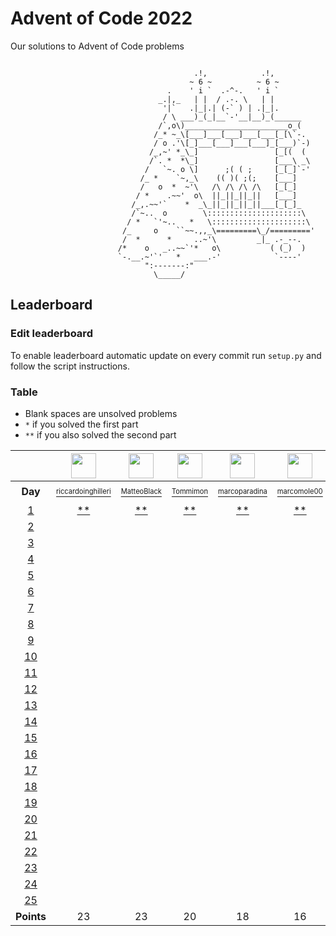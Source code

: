 # Advent of Code 2022
Our solutions to Advent of Code problems 

```

                                         .!,            .!,
                                        ~ 6 ~          ~ 6 ~
                                   .    ' i `  .-^-.   ' i `
                                 _.|,_   | |  / .-. \   | |
                                  '|`   .|_|.| (-` ) | .|_|.
                                  / \ ___)_(_|__`-'__|__)_(______
                                 /`,o\)_______________________o_(
                                /_* ~_\[___]___[___]___[___[_[\`-.
                                / o .'\[_]___[___]___[___]_[___)`-)
                               /_,~' *_\_]                 [_[(  (
                               /`. *  *\_]                 [___\ _\
                              /   `~. o \]      ;( ( ;     [_[_]`-'
                             /_ *    `~,_\    (( )( ;(;    [___]
                             /   o  *  ~'\   /\ /\ /\ /\   [_[_]
                            / *    .~~'  o\  ||_||_||_||   [___]
                           /_,.~~'`    *  _\_||_||_||_||___[_[_]_
                           /`~..  o        \:::::::::::::::::::::\
                          / *   `'~..   *   \:::::::::::::::::::::\
                         /_     o    ``~~.,,_\=========\_/========='
                         /  *      *     ..~'\         _|_ .-_--.
                        /*    o   _..~~`'*   o\           ( (_)  )
                        `-.__.~'`'   *   ___.-'            `----'
                              ":-------:"
                                \_____/
```

## Leaderboard

### Edit leaderboard
To enable leaderboard automatic update on every commit run `setup.py` and
follow the script instructions.

### Table
- Blank spaces are unsolved problems
- `*` if you solved the first part
- `**` if you also solved the second part

<!---LEADERBOARD_GRID_BEGIN:1669884163
Tommimon,https://avatars.githubusercontent.com/u/37435103?v=4
Gonduls,https://avatars.githubusercontent.com/u/74541475?v=4
Marco Molè,https://avatars.githubusercontent.com/u/57618578?v=4,marcomole00
marcoparadina,https://avatars.githubusercontent.com/u/18370800?v=4
MatteoBlack,https://avatars.githubusercontent.com/u/62394493?v=4,IronBlack,MatteoBlack
matteomiceli,https://avatars.githubusercontent.com/u/58422802?v=4
Davide Palmiotti,https://avatars.githubusercontent.com/u/36343432?v=4
Puricelli,https://avatars.githubusercontent.com/u/80168364?v=4
riccardo-negri,https://avatars.githubusercontent.com/u/67798955?v=4
riccardoinghilleri,https://avatars.githubusercontent.com/u/100593859?v=4
Alessandro Nazzari,https://avatars.githubusercontent.com/u/24700291?v=4,zoythum
LEADERBOARD_GRID_END--->
| | <a href="https://github.com/riccardoinghilleri"><img src="https://avatars.githubusercontent.com/u/100593859?v=4" width="40" height="40"/></a> | <a href="https://github.com/IronBlack"><img src="https://avatars.githubusercontent.com/u/62394493?v=4" width="40" height="40"/></a> | <a href="https://github.com/Tommimon"><img src="https://avatars.githubusercontent.com/u/37435103?v=4" width="40" height="40"/></a> | <a href="https://github.com/marcoparadina"><img src="https://avatars.githubusercontent.com/u/18370800?v=4" width="40" height="40"/></a> | <a href="https://github.com/marcomole00"><img src="https://avatars.githubusercontent.com/u/57618578?v=4" width="40" height="40"/></a> | <a href="https://github.com/Gonduls"><img src="https://avatars.githubusercontent.com/u/74541475?v=4" width="40" height="40"/></a> | <a href="https://github.com/zoythum"><img src="https://avatars.githubusercontent.com/u/24700291?v=4" width="40" height="40"/></a> | <a href="https://github.com/Puricelli"><img src="https://avatars.githubusercontent.com/u/80168364?v=4" width="40" height="40"/></a> | <a href="https://github.com/riccardo-negri"><img src="https://avatars.githubusercontent.com/u/67798955?v=4" width="40" height="40"/></a> | <a href="https://github.com/DavidePalmiotti"><img src="https://avatars.githubusercontent.com/u/36343432?v=4" width="40" height="40"/></a> |
| :---: | :---: | :---: | :---: | :---: | :---: | :---: | :---: | :---: | :---: | :---: |
| **Day** | <a href="https://github.com/riccardoinghilleri"><sup><sub>riccardoinghilleri</sub></sup></a> | <a href="https://github.com/IronBlack"><sup><sub>MatteoBlack</sub></sup></a> | <a href="https://github.com/Tommimon"><sup><sub>Tommimon</sub></sup></a> | <a href="https://github.com/marcoparadina"><sup><sub>marcoparadina</sub></sup></a> | <a href="https://github.com/marcomole00"><sup><sub>marcomole00</sub></sup></a> | <a href="https://github.com/Gonduls"><sup><sub>Gonduls</sub></sup></a> | <a href="https://github.com/zoythum"><sup><sub>zoythum</sub></sup></a> | <a href="https://github.com/Puricelli"><sup><sub>Puricelli</sub></sup></a> | <a href="https://github.com/riccardo-negri"><sup><sub>riccardo-negri</sub></sup></a> | <a href="https://github.com/DavidePalmiotti"><sup><sub>DavidePalmiotti</sub></sup></a> |
| [1][d1] | [**][d1u0] | [**][d1u1] | [**][d1u2] | [**][d1u3] | [**][d1u4] | [**][d1u5] | [**][d1u6] | [ ][d1u7] | [ ][d1u8] | [ ][d1u9] |
| [2][d2] | [ ][d2u0] | [ ][d2u1] | [ ][d2u2] | [ ][d2u3] | [ ][d2u4] | [ ][d2u5] | [ ][d2u6] | [ ][d2u7] | [ ][d2u8] | [ ][d2u9] |
| [3][d3] | [ ][d3u0] | [ ][d3u1] | [ ][d3u2] | [ ][d3u3] | [ ][d3u4] | [ ][d3u5] | [ ][d3u6] | [ ][d3u7] | [ ][d3u8] | [ ][d3u9] |
| [4][d4] | [ ][d4u0] | [ ][d4u1] | [ ][d4u2] | [ ][d4u3] | [ ][d4u4] | [ ][d4u5] | [ ][d4u6] | [ ][d4u7] | [ ][d4u8] | [ ][d4u9] |
| [5][d5] | [ ][d5u0] | [ ][d5u1] | [ ][d5u2] | [ ][d5u3] | [ ][d5u4] | [ ][d5u5] | [ ][d5u6] | [ ][d5u7] | [ ][d5u8] | [ ][d5u9] |
| [6][d6] | [ ][d6u0] | [ ][d6u1] | [ ][d6u2] | [ ][d6u3] | [ ][d6u4] | [ ][d6u5] | [ ][d6u6] | [ ][d6u7] | [ ][d6u8] | [ ][d6u9] |
| [7][d7] | [ ][d7u0] | [ ][d7u1] | [ ][d7u2] | [ ][d7u3] | [ ][d7u4] | [ ][d7u5] | [ ][d7u6] | [ ][d7u7] | [ ][d7u8] | [ ][d7u9] |
| [8][d8] | [ ][d8u0] | [ ][d8u1] | [ ][d8u2] | [ ][d8u3] | [ ][d8u4] | [ ][d8u5] | [ ][d8u6] | [ ][d8u7] | [ ][d8u8] | [ ][d8u9] |
| [9][d9] | [ ][d9u0] | [ ][d9u1] | [ ][d9u2] | [ ][d9u3] | [ ][d9u4] | [ ][d9u5] | [ ][d9u6] | [ ][d9u7] | [ ][d9u8] | [ ][d9u9] |
| [10][d10] | [ ][d10u0] | [ ][d10u1] | [ ][d10u2] | [ ][d10u3] | [ ][d10u4] | [ ][d10u5] | [ ][d10u6] | [ ][d10u7] | [ ][d10u8] | [ ][d10u9] |
| [11][d11] | [ ][d11u0] | [ ][d11u1] | [ ][d11u2] | [ ][d11u3] | [ ][d11u4] | [ ][d11u5] | [ ][d11u6] | [ ][d11u7] | [ ][d11u8] | [ ][d11u9] |
| [12][d12] | [ ][d12u0] | [ ][d12u1] | [ ][d12u2] | [ ][d12u3] | [ ][d12u4] | [ ][d12u5] | [ ][d12u6] | [ ][d12u7] | [ ][d12u8] | [ ][d12u9] |
| [13][d13] | [ ][d13u0] | [ ][d13u1] | [ ][d13u2] | [ ][d13u3] | [ ][d13u4] | [ ][d13u5] | [ ][d13u6] | [ ][d13u7] | [ ][d13u8] | [ ][d13u9] |
| [14][d14] | [ ][d14u0] | [ ][d14u1] | [ ][d14u2] | [ ][d14u3] | [ ][d14u4] | [ ][d14u5] | [ ][d14u6] | [ ][d14u7] | [ ][d14u8] | [ ][d14u9] |
| [15][d15] | [ ][d15u0] | [ ][d15u1] | [ ][d15u2] | [ ][d15u3] | [ ][d15u4] | [ ][d15u5] | [ ][d15u6] | [ ][d15u7] | [ ][d15u8] | [ ][d15u9] |
| [16][d16] | [ ][d16u0] | [ ][d16u1] | [ ][d16u2] | [ ][d16u3] | [ ][d16u4] | [ ][d16u5] | [ ][d16u6] | [ ][d16u7] | [ ][d16u8] | [ ][d16u9] |
| [17][d17] | [ ][d17u0] | [ ][d17u1] | [ ][d17u2] | [ ][d17u3] | [ ][d17u4] | [ ][d17u5] | [ ][d17u6] | [ ][d17u7] | [ ][d17u8] | [ ][d17u9] |
| [18][d18] | [ ][d18u0] | [ ][d18u1] | [ ][d18u2] | [ ][d18u3] | [ ][d18u4] | [ ][d18u5] | [ ][d18u6] | [ ][d18u7] | [ ][d18u8] | [ ][d18u9] |
| [19][d19] | [ ][d19u0] | [ ][d19u1] | [ ][d19u2] | [ ][d19u3] | [ ][d19u4] | [ ][d19u5] | [ ][d19u6] | [ ][d19u7] | [ ][d19u8] | [ ][d19u9] |
| [20][d20] | [ ][d20u0] | [ ][d20u1] | [ ][d20u2] | [ ][d20u3] | [ ][d20u4] | [ ][d20u5] | [ ][d20u6] | [ ][d20u7] | [ ][d20u8] | [ ][d20u9] |
| [21][d21] | [ ][d21u0] | [ ][d21u1] | [ ][d21u2] | [ ][d21u3] | [ ][d21u4] | [ ][d21u5] | [ ][d21u6] | [ ][d21u7] | [ ][d21u8] | [ ][d21u9] |
| [22][d22] | [ ][d22u0] | [ ][d22u1] | [ ][d22u2] | [ ][d22u3] | [ ][d22u4] | [ ][d22u5] | [ ][d22u6] | [ ][d22u7] | [ ][d22u8] | [ ][d22u9] |
| [23][d23] | [ ][d23u0] | [ ][d23u1] | [ ][d23u2] | [ ][d23u3] | [ ][d23u4] | [ ][d23u5] | [ ][d23u6] | [ ][d23u7] | [ ][d23u8] | [ ][d23u9] |
| [24][d24] | [ ][d24u0] | [ ][d24u1] | [ ][d24u2] | [ ][d24u3] | [ ][d24u4] | [ ][d24u5] | [ ][d24u6] | [ ][d24u7] | [ ][d24u8] | [ ][d24u9] |
| [25][d25] | [ ][d25u0] | [ ][d25u1] | [ ][d25u2] | [ ][d25u3] | [ ][d25u4] | [ ][d25u5] | [ ][d25u6] | [ ][d25u7] | [ ][d25u8] | [ ][d25u9] |
| **Points** | 23 | 23 | 20 | 18 | 16 | 14 | 12 | 0 | 0 | 0 |


[d1]: https://adventofcode.com/2022/day/1
[d2]: https://adventofcode.com/2022/day/2
[d3]: https://adventofcode.com/2022/day/3
[d4]: https://adventofcode.com/2022/day/4
[d5]: https://adventofcode.com/2022/day/5
[d6]: https://adventofcode.com/2022/day/6
[d7]: https://adventofcode.com/2022/day/7
[d8]: https://adventofcode.com/2022/day/8
[d9]: https://adventofcode.com/2022/day/9
[d10]: https://adventofcode.com/2022/day/10
[d11]: https://adventofcode.com/2022/day/11
[d12]: https://adventofcode.com/2022/day/12
[d13]: https://adventofcode.com/2022/day/13
[d14]: https://adventofcode.com/2022/day/14
[d15]: https://adventofcode.com/2022/day/15
[d16]: https://adventofcode.com/2022/day/16
[d17]: https://adventofcode.com/2022/day/17
[d18]: https://adventofcode.com/2022/day/18
[d19]: https://adventofcode.com/2022/day/19
[d20]: https://adventofcode.com/2022/day/20
[d21]: https://adventofcode.com/2022/day/21
[d22]: https://adventofcode.com/2022/day/22
[d23]: https://adventofcode.com/2022/day/23
[d24]: https://adventofcode.com/2022/day/24
[d25]: https://adventofcode.com/2022/day/25


[d1u0]: https://github.com/Tommimon/advent-of-code-2022/tree/master/riccardoinghilleri/1
[d1u1]: https://github.com/Tommimon/advent-of-code-2022/tree/master/MatteoBlack/1
[d1u2]: https://github.com/Tommimon/advent-of-code-2022/tree/master/Tommimon/1
[d1u3]: https://github.com/Tommimon/advent-of-code-2022/tree/master/marcoparadina/1
[d1u4]: https://github.com/Tommimon/advent-of-code-2022/tree/master/marcomole00/1
[d1u5]: https://github.com/Tommimon/advent-of-code-2022/tree/master/Gonduls/1
[d1u6]: https://github.com/Tommimon/advent-of-code-2022/tree/master/zoythum/1
[d1u7]: https://github.com/Tommimon/advent-of-code-2022/tree/master/Puricelli/1
[d1u8]: https://github.com/Tommimon/advent-of-code-2022/tree/master/riccardo-negri/1
[d1u9]: https://github.com/Tommimon/advent-of-code-2022/tree/master/DavidePalmiotti/1
[d2u0]: https://github.com/Tommimon/advent-of-code-2022/tree/master/riccardoinghilleri/2
[d2u1]: https://github.com/Tommimon/advent-of-code-2022/tree/master/MatteoBlack/2
[d2u2]: https://github.com/Tommimon/advent-of-code-2022/tree/master/Tommimon/2
[d2u3]: https://github.com/Tommimon/advent-of-code-2022/tree/master/marcoparadina/2
[d2u4]: https://github.com/Tommimon/advent-of-code-2022/tree/master/marcomole00/2
[d2u5]: https://github.com/Tommimon/advent-of-code-2022/tree/master/Gonduls/2
[d2u6]: https://github.com/Tommimon/advent-of-code-2022/tree/master/zoythum/2
[d2u7]: https://github.com/Tommimon/advent-of-code-2022/tree/master/Puricelli/2
[d2u8]: https://github.com/Tommimon/advent-of-code-2022/tree/master/riccardo-negri/2
[d2u9]: https://github.com/Tommimon/advent-of-code-2022/tree/master/DavidePalmiotti/2
[d3u0]: https://github.com/Tommimon/advent-of-code-2022/tree/master/riccardoinghilleri/3
[d3u1]: https://github.com/Tommimon/advent-of-code-2022/tree/master/MatteoBlack/3
[d3u2]: https://github.com/Tommimon/advent-of-code-2022/tree/master/Tommimon/3
[d3u3]: https://github.com/Tommimon/advent-of-code-2022/tree/master/marcoparadina/3
[d3u4]: https://github.com/Tommimon/advent-of-code-2022/tree/master/marcomole00/3
[d3u5]: https://github.com/Tommimon/advent-of-code-2022/tree/master/Gonduls/3
[d3u6]: https://github.com/Tommimon/advent-of-code-2022/tree/master/zoythum/3
[d3u7]: https://github.com/Tommimon/advent-of-code-2022/tree/master/Puricelli/3
[d3u8]: https://github.com/Tommimon/advent-of-code-2022/tree/master/riccardo-negri/3
[d3u9]: https://github.com/Tommimon/advent-of-code-2022/tree/master/DavidePalmiotti/3
[d4u0]: https://github.com/Tommimon/advent-of-code-2022/tree/master/riccardoinghilleri/4
[d4u1]: https://github.com/Tommimon/advent-of-code-2022/tree/master/MatteoBlack/4
[d4u2]: https://github.com/Tommimon/advent-of-code-2022/tree/master/Tommimon/4
[d4u3]: https://github.com/Tommimon/advent-of-code-2022/tree/master/marcoparadina/4
[d4u4]: https://github.com/Tommimon/advent-of-code-2022/tree/master/marcomole00/4
[d4u5]: https://github.com/Tommimon/advent-of-code-2022/tree/master/Gonduls/4
[d4u6]: https://github.com/Tommimon/advent-of-code-2022/tree/master/zoythum/4
[d4u7]: https://github.com/Tommimon/advent-of-code-2022/tree/master/Puricelli/4
[d4u8]: https://github.com/Tommimon/advent-of-code-2022/tree/master/riccardo-negri/4
[d4u9]: https://github.com/Tommimon/advent-of-code-2022/tree/master/DavidePalmiotti/4
[d5u0]: https://github.com/Tommimon/advent-of-code-2022/tree/master/riccardoinghilleri/5
[d5u1]: https://github.com/Tommimon/advent-of-code-2022/tree/master/MatteoBlack/5
[d5u2]: https://github.com/Tommimon/advent-of-code-2022/tree/master/Tommimon/5
[d5u3]: https://github.com/Tommimon/advent-of-code-2022/tree/master/marcoparadina/5
[d5u4]: https://github.com/Tommimon/advent-of-code-2022/tree/master/marcomole00/5
[d5u5]: https://github.com/Tommimon/advent-of-code-2022/tree/master/Gonduls/5
[d5u6]: https://github.com/Tommimon/advent-of-code-2022/tree/master/zoythum/5
[d5u7]: https://github.com/Tommimon/advent-of-code-2022/tree/master/Puricelli/5
[d5u8]: https://github.com/Tommimon/advent-of-code-2022/tree/master/riccardo-negri/5
[d5u9]: https://github.com/Tommimon/advent-of-code-2022/tree/master/DavidePalmiotti/5
[d6u0]: https://github.com/Tommimon/advent-of-code-2022/tree/master/riccardoinghilleri/6
[d6u1]: https://github.com/Tommimon/advent-of-code-2022/tree/master/MatteoBlack/6
[d6u2]: https://github.com/Tommimon/advent-of-code-2022/tree/master/Tommimon/6
[d6u3]: https://github.com/Tommimon/advent-of-code-2022/tree/master/marcoparadina/6
[d6u4]: https://github.com/Tommimon/advent-of-code-2022/tree/master/marcomole00/6
[d6u5]: https://github.com/Tommimon/advent-of-code-2022/tree/master/Gonduls/6
[d6u6]: https://github.com/Tommimon/advent-of-code-2022/tree/master/zoythum/6
[d6u7]: https://github.com/Tommimon/advent-of-code-2022/tree/master/Puricelli/6
[d6u8]: https://github.com/Tommimon/advent-of-code-2022/tree/master/riccardo-negri/6
[d6u9]: https://github.com/Tommimon/advent-of-code-2022/tree/master/DavidePalmiotti/6
[d7u0]: https://github.com/Tommimon/advent-of-code-2022/tree/master/riccardoinghilleri/7
[d7u1]: https://github.com/Tommimon/advent-of-code-2022/tree/master/MatteoBlack/7
[d7u2]: https://github.com/Tommimon/advent-of-code-2022/tree/master/Tommimon/7
[d7u3]: https://github.com/Tommimon/advent-of-code-2022/tree/master/marcoparadina/7
[d7u4]: https://github.com/Tommimon/advent-of-code-2022/tree/master/marcomole00/7
[d7u5]: https://github.com/Tommimon/advent-of-code-2022/tree/master/Gonduls/7
[d7u6]: https://github.com/Tommimon/advent-of-code-2022/tree/master/zoythum/7
[d7u7]: https://github.com/Tommimon/advent-of-code-2022/tree/master/Puricelli/7
[d7u8]: https://github.com/Tommimon/advent-of-code-2022/tree/master/riccardo-negri/7
[d7u9]: https://github.com/Tommimon/advent-of-code-2022/tree/master/DavidePalmiotti/7
[d8u0]: https://github.com/Tommimon/advent-of-code-2022/tree/master/riccardoinghilleri/8
[d8u1]: https://github.com/Tommimon/advent-of-code-2022/tree/master/MatteoBlack/8
[d8u2]: https://github.com/Tommimon/advent-of-code-2022/tree/master/Tommimon/8
[d8u3]: https://github.com/Tommimon/advent-of-code-2022/tree/master/marcoparadina/8
[d8u4]: https://github.com/Tommimon/advent-of-code-2022/tree/master/marcomole00/8
[d8u5]: https://github.com/Tommimon/advent-of-code-2022/tree/master/Gonduls/8
[d8u6]: https://github.com/Tommimon/advent-of-code-2022/tree/master/zoythum/8
[d8u7]: https://github.com/Tommimon/advent-of-code-2022/tree/master/Puricelli/8
[d8u8]: https://github.com/Tommimon/advent-of-code-2022/tree/master/riccardo-negri/8
[d8u9]: https://github.com/Tommimon/advent-of-code-2022/tree/master/DavidePalmiotti/8
[d9u0]: https://github.com/Tommimon/advent-of-code-2022/tree/master/riccardoinghilleri/9
[d9u1]: https://github.com/Tommimon/advent-of-code-2022/tree/master/MatteoBlack/9
[d9u2]: https://github.com/Tommimon/advent-of-code-2022/tree/master/Tommimon/9
[d9u3]: https://github.com/Tommimon/advent-of-code-2022/tree/master/marcoparadina/9
[d9u4]: https://github.com/Tommimon/advent-of-code-2022/tree/master/marcomole00/9
[d9u5]: https://github.com/Tommimon/advent-of-code-2022/tree/master/Gonduls/9
[d9u6]: https://github.com/Tommimon/advent-of-code-2022/tree/master/zoythum/9
[d9u7]: https://github.com/Tommimon/advent-of-code-2022/tree/master/Puricelli/9
[d9u8]: https://github.com/Tommimon/advent-of-code-2022/tree/master/riccardo-negri/9
[d9u9]: https://github.com/Tommimon/advent-of-code-2022/tree/master/DavidePalmiotti/9
[d10u0]: https://github.com/Tommimon/advent-of-code-2022/tree/master/riccardoinghilleri/10
[d10u1]: https://github.com/Tommimon/advent-of-code-2022/tree/master/MatteoBlack/10
[d10u2]: https://github.com/Tommimon/advent-of-code-2022/tree/master/Tommimon/10
[d10u3]: https://github.com/Tommimon/advent-of-code-2022/tree/master/marcoparadina/10
[d10u4]: https://github.com/Tommimon/advent-of-code-2022/tree/master/marcomole00/10
[d10u5]: https://github.com/Tommimon/advent-of-code-2022/tree/master/Gonduls/10
[d10u6]: https://github.com/Tommimon/advent-of-code-2022/tree/master/zoythum/10
[d10u7]: https://github.com/Tommimon/advent-of-code-2022/tree/master/Puricelli/10
[d10u8]: https://github.com/Tommimon/advent-of-code-2022/tree/master/riccardo-negri/10
[d10u9]: https://github.com/Tommimon/advent-of-code-2022/tree/master/DavidePalmiotti/10
[d11u0]: https://github.com/Tommimon/advent-of-code-2022/tree/master/riccardoinghilleri/11
[d11u1]: https://github.com/Tommimon/advent-of-code-2022/tree/master/MatteoBlack/11
[d11u2]: https://github.com/Tommimon/advent-of-code-2022/tree/master/Tommimon/11
[d11u3]: https://github.com/Tommimon/advent-of-code-2022/tree/master/marcoparadina/11
[d11u4]: https://github.com/Tommimon/advent-of-code-2022/tree/master/marcomole00/11
[d11u5]: https://github.com/Tommimon/advent-of-code-2022/tree/master/Gonduls/11
[d11u6]: https://github.com/Tommimon/advent-of-code-2022/tree/master/zoythum/11
[d11u7]: https://github.com/Tommimon/advent-of-code-2022/tree/master/Puricelli/11
[d11u8]: https://github.com/Tommimon/advent-of-code-2022/tree/master/riccardo-negri/11
[d11u9]: https://github.com/Tommimon/advent-of-code-2022/tree/master/DavidePalmiotti/11
[d12u0]: https://github.com/Tommimon/advent-of-code-2022/tree/master/riccardoinghilleri/12
[d12u1]: https://github.com/Tommimon/advent-of-code-2022/tree/master/MatteoBlack/12
[d12u2]: https://github.com/Tommimon/advent-of-code-2022/tree/master/Tommimon/12
[d12u3]: https://github.com/Tommimon/advent-of-code-2022/tree/master/marcoparadina/12
[d12u4]: https://github.com/Tommimon/advent-of-code-2022/tree/master/marcomole00/12
[d12u5]: https://github.com/Tommimon/advent-of-code-2022/tree/master/Gonduls/12
[d12u6]: https://github.com/Tommimon/advent-of-code-2022/tree/master/zoythum/12
[d12u7]: https://github.com/Tommimon/advent-of-code-2022/tree/master/Puricelli/12
[d12u8]: https://github.com/Tommimon/advent-of-code-2022/tree/master/riccardo-negri/12
[d12u9]: https://github.com/Tommimon/advent-of-code-2022/tree/master/DavidePalmiotti/12
[d13u0]: https://github.com/Tommimon/advent-of-code-2022/tree/master/riccardoinghilleri/13
[d13u1]: https://github.com/Tommimon/advent-of-code-2022/tree/master/MatteoBlack/13
[d13u2]: https://github.com/Tommimon/advent-of-code-2022/tree/master/Tommimon/13
[d13u3]: https://github.com/Tommimon/advent-of-code-2022/tree/master/marcoparadina/13
[d13u4]: https://github.com/Tommimon/advent-of-code-2022/tree/master/marcomole00/13
[d13u5]: https://github.com/Tommimon/advent-of-code-2022/tree/master/Gonduls/13
[d13u6]: https://github.com/Tommimon/advent-of-code-2022/tree/master/zoythum/13
[d13u7]: https://github.com/Tommimon/advent-of-code-2022/tree/master/Puricelli/13
[d13u8]: https://github.com/Tommimon/advent-of-code-2022/tree/master/riccardo-negri/13
[d13u9]: https://github.com/Tommimon/advent-of-code-2022/tree/master/DavidePalmiotti/13
[d14u0]: https://github.com/Tommimon/advent-of-code-2022/tree/master/riccardoinghilleri/14
[d14u1]: https://github.com/Tommimon/advent-of-code-2022/tree/master/MatteoBlack/14
[d14u2]: https://github.com/Tommimon/advent-of-code-2022/tree/master/Tommimon/14
[d14u3]: https://github.com/Tommimon/advent-of-code-2022/tree/master/marcoparadina/14
[d14u4]: https://github.com/Tommimon/advent-of-code-2022/tree/master/marcomole00/14
[d14u5]: https://github.com/Tommimon/advent-of-code-2022/tree/master/Gonduls/14
[d14u6]: https://github.com/Tommimon/advent-of-code-2022/tree/master/zoythum/14
[d14u7]: https://github.com/Tommimon/advent-of-code-2022/tree/master/Puricelli/14
[d14u8]: https://github.com/Tommimon/advent-of-code-2022/tree/master/riccardo-negri/14
[d14u9]: https://github.com/Tommimon/advent-of-code-2022/tree/master/DavidePalmiotti/14
[d15u0]: https://github.com/Tommimon/advent-of-code-2022/tree/master/riccardoinghilleri/15
[d15u1]: https://github.com/Tommimon/advent-of-code-2022/tree/master/MatteoBlack/15
[d15u2]: https://github.com/Tommimon/advent-of-code-2022/tree/master/Tommimon/15
[d15u3]: https://github.com/Tommimon/advent-of-code-2022/tree/master/marcoparadina/15
[d15u4]: https://github.com/Tommimon/advent-of-code-2022/tree/master/marcomole00/15
[d15u5]: https://github.com/Tommimon/advent-of-code-2022/tree/master/Gonduls/15
[d15u6]: https://github.com/Tommimon/advent-of-code-2022/tree/master/zoythum/15
[d15u7]: https://github.com/Tommimon/advent-of-code-2022/tree/master/Puricelli/15
[d15u8]: https://github.com/Tommimon/advent-of-code-2022/tree/master/riccardo-negri/15
[d15u9]: https://github.com/Tommimon/advent-of-code-2022/tree/master/DavidePalmiotti/15
[d16u0]: https://github.com/Tommimon/advent-of-code-2022/tree/master/riccardoinghilleri/16
[d16u1]: https://github.com/Tommimon/advent-of-code-2022/tree/master/MatteoBlack/16
[d16u2]: https://github.com/Tommimon/advent-of-code-2022/tree/master/Tommimon/16
[d16u3]: https://github.com/Tommimon/advent-of-code-2022/tree/master/marcoparadina/16
[d16u4]: https://github.com/Tommimon/advent-of-code-2022/tree/master/marcomole00/16
[d16u5]: https://github.com/Tommimon/advent-of-code-2022/tree/master/Gonduls/16
[d16u6]: https://github.com/Tommimon/advent-of-code-2022/tree/master/zoythum/16
[d16u7]: https://github.com/Tommimon/advent-of-code-2022/tree/master/Puricelli/16
[d16u8]: https://github.com/Tommimon/advent-of-code-2022/tree/master/riccardo-negri/16
[d16u9]: https://github.com/Tommimon/advent-of-code-2022/tree/master/DavidePalmiotti/16
[d17u0]: https://github.com/Tommimon/advent-of-code-2022/tree/master/riccardoinghilleri/17
[d17u1]: https://github.com/Tommimon/advent-of-code-2022/tree/master/MatteoBlack/17
[d17u2]: https://github.com/Tommimon/advent-of-code-2022/tree/master/Tommimon/17
[d17u3]: https://github.com/Tommimon/advent-of-code-2022/tree/master/marcoparadina/17
[d17u4]: https://github.com/Tommimon/advent-of-code-2022/tree/master/marcomole00/17
[d17u5]: https://github.com/Tommimon/advent-of-code-2022/tree/master/Gonduls/17
[d17u6]: https://github.com/Tommimon/advent-of-code-2022/tree/master/zoythum/17
[d17u7]: https://github.com/Tommimon/advent-of-code-2022/tree/master/Puricelli/17
[d17u8]: https://github.com/Tommimon/advent-of-code-2022/tree/master/riccardo-negri/17
[d17u9]: https://github.com/Tommimon/advent-of-code-2022/tree/master/DavidePalmiotti/17
[d18u0]: https://github.com/Tommimon/advent-of-code-2022/tree/master/riccardoinghilleri/18
[d18u1]: https://github.com/Tommimon/advent-of-code-2022/tree/master/MatteoBlack/18
[d18u2]: https://github.com/Tommimon/advent-of-code-2022/tree/master/Tommimon/18
[d18u3]: https://github.com/Tommimon/advent-of-code-2022/tree/master/marcoparadina/18
[d18u4]: https://github.com/Tommimon/advent-of-code-2022/tree/master/marcomole00/18
[d18u5]: https://github.com/Tommimon/advent-of-code-2022/tree/master/Gonduls/18
[d18u6]: https://github.com/Tommimon/advent-of-code-2022/tree/master/zoythum/18
[d18u7]: https://github.com/Tommimon/advent-of-code-2022/tree/master/Puricelli/18
[d18u8]: https://github.com/Tommimon/advent-of-code-2022/tree/master/riccardo-negri/18
[d18u9]: https://github.com/Tommimon/advent-of-code-2022/tree/master/DavidePalmiotti/18
[d19u0]: https://github.com/Tommimon/advent-of-code-2022/tree/master/riccardoinghilleri/19
[d19u1]: https://github.com/Tommimon/advent-of-code-2022/tree/master/MatteoBlack/19
[d19u2]: https://github.com/Tommimon/advent-of-code-2022/tree/master/Tommimon/19
[d19u3]: https://github.com/Tommimon/advent-of-code-2022/tree/master/marcoparadina/19
[d19u4]: https://github.com/Tommimon/advent-of-code-2022/tree/master/marcomole00/19
[d19u5]: https://github.com/Tommimon/advent-of-code-2022/tree/master/Gonduls/19
[d19u6]: https://github.com/Tommimon/advent-of-code-2022/tree/master/zoythum/19
[d19u7]: https://github.com/Tommimon/advent-of-code-2022/tree/master/Puricelli/19
[d19u8]: https://github.com/Tommimon/advent-of-code-2022/tree/master/riccardo-negri/19
[d19u9]: https://github.com/Tommimon/advent-of-code-2022/tree/master/DavidePalmiotti/19
[d20u0]: https://github.com/Tommimon/advent-of-code-2022/tree/master/riccardoinghilleri/20
[d20u1]: https://github.com/Tommimon/advent-of-code-2022/tree/master/MatteoBlack/20
[d20u2]: https://github.com/Tommimon/advent-of-code-2022/tree/master/Tommimon/20
[d20u3]: https://github.com/Tommimon/advent-of-code-2022/tree/master/marcoparadina/20
[d20u4]: https://github.com/Tommimon/advent-of-code-2022/tree/master/marcomole00/20
[d20u5]: https://github.com/Tommimon/advent-of-code-2022/tree/master/Gonduls/20
[d20u6]: https://github.com/Tommimon/advent-of-code-2022/tree/master/zoythum/20
[d20u7]: https://github.com/Tommimon/advent-of-code-2022/tree/master/Puricelli/20
[d20u8]: https://github.com/Tommimon/advent-of-code-2022/tree/master/riccardo-negri/20
[d20u9]: https://github.com/Tommimon/advent-of-code-2022/tree/master/DavidePalmiotti/20
[d21u0]: https://github.com/Tommimon/advent-of-code-2022/tree/master/riccardoinghilleri/21
[d21u1]: https://github.com/Tommimon/advent-of-code-2022/tree/master/MatteoBlack/21
[d21u2]: https://github.com/Tommimon/advent-of-code-2022/tree/master/Tommimon/21
[d21u3]: https://github.com/Tommimon/advent-of-code-2022/tree/master/marcoparadina/21
[d21u4]: https://github.com/Tommimon/advent-of-code-2022/tree/master/marcomole00/21
[d21u5]: https://github.com/Tommimon/advent-of-code-2022/tree/master/Gonduls/21
[d21u6]: https://github.com/Tommimon/advent-of-code-2022/tree/master/zoythum/21
[d21u7]: https://github.com/Tommimon/advent-of-code-2022/tree/master/Puricelli/21
[d21u8]: https://github.com/Tommimon/advent-of-code-2022/tree/master/riccardo-negri/21
[d21u9]: https://github.com/Tommimon/advent-of-code-2022/tree/master/DavidePalmiotti/21
[d22u0]: https://github.com/Tommimon/advent-of-code-2022/tree/master/riccardoinghilleri/22
[d22u1]: https://github.com/Tommimon/advent-of-code-2022/tree/master/MatteoBlack/22
[d22u2]: https://github.com/Tommimon/advent-of-code-2022/tree/master/Tommimon/22
[d22u3]: https://github.com/Tommimon/advent-of-code-2022/tree/master/marcoparadina/22
[d22u4]: https://github.com/Tommimon/advent-of-code-2022/tree/master/marcomole00/22
[d22u5]: https://github.com/Tommimon/advent-of-code-2022/tree/master/Gonduls/22
[d22u6]: https://github.com/Tommimon/advent-of-code-2022/tree/master/zoythum/22
[d22u7]: https://github.com/Tommimon/advent-of-code-2022/tree/master/Puricelli/22
[d22u8]: https://github.com/Tommimon/advent-of-code-2022/tree/master/riccardo-negri/22
[d22u9]: https://github.com/Tommimon/advent-of-code-2022/tree/master/DavidePalmiotti/22
[d23u0]: https://github.com/Tommimon/advent-of-code-2022/tree/master/riccardoinghilleri/23
[d23u1]: https://github.com/Tommimon/advent-of-code-2022/tree/master/MatteoBlack/23
[d23u2]: https://github.com/Tommimon/advent-of-code-2022/tree/master/Tommimon/23
[d23u3]: https://github.com/Tommimon/advent-of-code-2022/tree/master/marcoparadina/23
[d23u4]: https://github.com/Tommimon/advent-of-code-2022/tree/master/marcomole00/23
[d23u5]: https://github.com/Tommimon/advent-of-code-2022/tree/master/Gonduls/23
[d23u6]: https://github.com/Tommimon/advent-of-code-2022/tree/master/zoythum/23
[d23u7]: https://github.com/Tommimon/advent-of-code-2022/tree/master/Puricelli/23
[d23u8]: https://github.com/Tommimon/advent-of-code-2022/tree/master/riccardo-negri/23
[d23u9]: https://github.com/Tommimon/advent-of-code-2022/tree/master/DavidePalmiotti/23
[d24u0]: https://github.com/Tommimon/advent-of-code-2022/tree/master/riccardoinghilleri/24
[d24u1]: https://github.com/Tommimon/advent-of-code-2022/tree/master/MatteoBlack/24
[d24u2]: https://github.com/Tommimon/advent-of-code-2022/tree/master/Tommimon/24
[d24u3]: https://github.com/Tommimon/advent-of-code-2022/tree/master/marcoparadina/24
[d24u4]: https://github.com/Tommimon/advent-of-code-2022/tree/master/marcomole00/24
[d24u5]: https://github.com/Tommimon/advent-of-code-2022/tree/master/Gonduls/24
[d24u6]: https://github.com/Tommimon/advent-of-code-2022/tree/master/zoythum/24
[d24u7]: https://github.com/Tommimon/advent-of-code-2022/tree/master/Puricelli/24
[d24u8]: https://github.com/Tommimon/advent-of-code-2022/tree/master/riccardo-negri/24
[d24u9]: https://github.com/Tommimon/advent-of-code-2022/tree/master/DavidePalmiotti/24
[d25u0]: https://github.com/Tommimon/advent-of-code-2022/tree/master/riccardoinghilleri/25
[d25u1]: https://github.com/Tommimon/advent-of-code-2022/tree/master/MatteoBlack/25
[d25u2]: https://github.com/Tommimon/advent-of-code-2022/tree/master/Tommimon/25
[d25u3]: https://github.com/Tommimon/advent-of-code-2022/tree/master/marcoparadina/25
[d25u4]: https://github.com/Tommimon/advent-of-code-2022/tree/master/marcomole00/25
[d25u5]: https://github.com/Tommimon/advent-of-code-2022/tree/master/Gonduls/25
[d25u6]: https://github.com/Tommimon/advent-of-code-2022/tree/master/zoythum/25
[d25u7]: https://github.com/Tommimon/advent-of-code-2022/tree/master/Puricelli/25
[d25u8]: https://github.com/Tommimon/advent-of-code-2022/tree/master/riccardo-negri/25
[d25u9]: https://github.com/Tommimon/advent-of-code-2022/tree/master/DavidePalmiotti/25